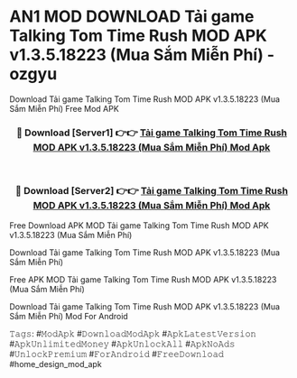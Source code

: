 # AN1 MOD DOWNLOAD Tải game Talking Tom Time Rush MOD APK v1.3.5.18223 (Mua Sắm Miễn Phí) - ozgyu
Download Tải game Talking Tom Time Rush MOD APK v1.3.5.18223 (Mua Sắm Miễn Phí) Free Mod APK

<div align="center">
<h3>🔴 Download [Server1] 👉👉 <a href="https://apk-comot.site?title=Tải_game_Talking_Tom_Time_Rush_MOD_APK_v1.3.5.18223_(Mua_Sắm_Miễn_Phí)">Tải game Talking Tom Time Rush MOD APK v1.3.5.18223 (Mua Sắm Miễn Phí) Mod Apk</a></h3><br>

<h3>🔴 Download [Server2] 👉👉 <a href="https://apk-comot.site?title=Tải_game_Talking_Tom_Time_Rush_MOD_APK_v1.3.5.18223_(Mua_Sắm_Miễn_Phí)">Tải game Talking Tom Time Rush MOD APK v1.3.5.18223 (Mua Sắm Miễn Phí) Mod Apk</a></h3>
</div>


Free Download APK MOD Tải game Talking Tom Time Rush MOD APK v1.3.5.18223 (Mua Sắm Miễn Phí)

Download Tải game Talking Tom Time Rush MOD APK v1.3.5.18223 (Mua Sắm Miễn Phí) 

Free APK MOD Tải game Talking Tom Time Rush MOD APK v1.3.5.18223 (Mua Sắm Miễn Phí) 

Download Tải game Talking Tom Time Rush MOD APK v1.3.5.18223 (Mua Sắm Miễn Phí) Mod For Android

𝚃𝚊𝚐𝚜: #𝙼𝚘𝚍𝙰𝚙𝚔 #𝙳𝚘𝚠𝚗𝚕𝚘𝚊𝚍𝙼𝚘𝚍𝙰𝚙𝚔 #𝙰𝚙𝚔𝙻𝚊𝚝𝚎𝚜𝚝𝚅𝚎𝚛𝚜𝚒𝚘𝚗 #𝙰𝚙𝚔𝚄𝚗𝚕𝚒𝚖𝚒𝚝𝚎𝚍𝙼𝚘𝚗𝚎𝚢 #𝙰𝚙𝚔𝚄𝚗𝚕𝚘𝚌𝚔𝙰𝚕𝚕 #𝙰𝚙𝚔𝙽𝚘𝙰𝚍𝚜 #𝚄𝚗𝚕𝚘𝚌𝚔𝙿𝚛𝚎𝚖𝚒𝚞𝚖 #𝙵𝚘𝚛𝙰𝚗𝚍𝚛𝚘𝚒𝚍 #𝙵𝚛𝚎𝚎𝙳𝚘𝚠𝚗𝚕𝚘𝚊𝚍 #home_design_mod_apk